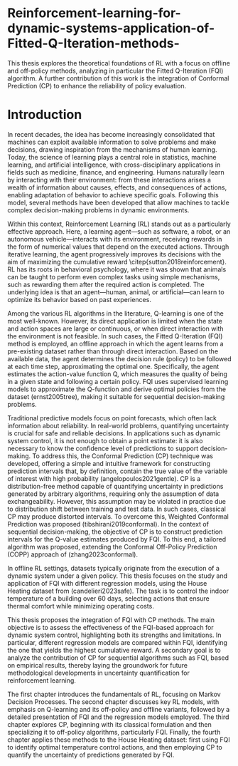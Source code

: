 # Reinforcement-learning-for-dynamic-systems-application-of-Fitted-Q-Iteration-methods-
This thesis explores the theoretical foundations of RL with a focus on offline and off-policy methods, analyzing in particular the Fitted Q-Iteration (FQI) algorithm. A further contribution of this work is the integration of Conformal Prediction (CP) to enhance the reliability of policy evaluation. 

# Introduction
In recent decades, the idea has become increasingly consolidated that machines can exploit available information to solve problems and make decisions, drawing inspiration from the mechanisms of human learning. Today, the science of learning plays a central role in statistics, machine learning, and artificial intelligence, with cross-disciplinary applications in fields such as medicine, finance, and engineering. Humans naturally learn by interacting with their environment: from these interactions arises a wealth of information about causes, effects, and consequences of actions, enabling adaptation of behavior to achieve specific goals. Following this model, several methods have been developed that allow machines to tackle complex decision-making problems in dynamic environments.

Within this context, Reinforcement Learning (RL) stands out as a particularly effective approach. Here, a learning agent—such as software, a robot, or an autonomous vehicle—interacts with its environment, receiving rewards in the form of numerical values that depend on the executed actions. Through iterative learning, the agent progressively improves its decisions with the aim of maximizing the cumulative reward \citep{sutton2018reinforcement}. RL has its roots in behavioral psychology, where it was shown that animals can be taught to perform even complex tasks using simple mechanisms, such as rewarding them after the required action is completed. The underlying idea is that an agent—human, animal, or artificial—can learn to optimize its behavior based on past experiences.

Among the various RL algorithms in the literature, Q-learning is one of the most well-known. However, its direct application is limited when the state and action spaces are large or continuous, or when direct interaction with the environment is not feasible. In such cases, the Fitted Q-Iteration (FQI) method is employed, an offline approach in which the agent learns from a pre-existing dataset rather than through direct interaction. Based on the available data, the agent determines the decision rule (policy) to be followed at each time step, approximating the optimal one. Specifically, the agent estimates the action-value function 
Q, which measures the quality of being in a given state and following a certain policy. FQI uses supervised learning models to approximate the Q-function and derive optimal policies from the dataset (ernst2005tree), making it suitable for sequential decision-making problems.

Traditional predictive models focus on point forecasts, which often lack information about reliability. In real-world problems, quantifying uncertainty is crucial for safe and reliable decisions. In applications such as dynamic system control, it is not enough to obtain a point estimate: it is also necessary to know the confidence level of predictions to support decision-making. To address this, the Conformal Prediction (CP) technique was developed, offering a simple and intuitive framework for constructing prediction intervals that, by definition, contain the true value of the variable of interest with high probability (angelopoulos2021gentle). CP is a distribution-free method capable of quantifying uncertainty in predictions generated by arbitrary algorithms, requiring only the assumption of data exchangeability. However, this assumption may be violated in practice due to distribution shift between training and test data. In such cases, classical CP may produce distorted intervals. To overcome this, Weighted Conformal Prediction was proposed (tibshirani2019conformal). In the context of sequential decision-making, the objective of CP is to construct prediction intervals for the Q-value estimates produced by FQI. To this end, a tailored algorithm was proposed, extending the Conformal Off-Policy Prediction (COPP) approach of (zhang2023conformal).

In offline RL settings, datasets typically originate from the execution of a dynamic system under a given policy. This thesis focuses on the study and application of FQI with different regression models, using the House Heating dataset from (candelieri2023safe). The task is to control the indoor temperature of a building over 60 days, selecting actions that ensure thermal comfort while minimizing operating costs.

This thesis proposes the integration of FQI with CP methods. The main objective is to assess the effectiveness of the FQI-based approach for dynamic system control, highlighting both its strengths and limitations. In particular, different regression models are compared within FQI, identifying the one that yields the highest cumulative reward. A secondary goal is to analyze the contribution of CP for sequential algorithms such as FQI, based on empirical results, thereby laying the groundwork for future methodological developments in uncertainty quantification for reinforcement learning.

The first chapter introduces the fundamentals of RL, focusing on Markov Decision Processes.
The second chapter discusses key RL models, with emphasis on Q-learning and its off-policy and offline variants, followed by a detailed presentation of FQI and the regression models employed.
The third chapter explores CP, beginning with its classical formulation and then specializing it to off-policy algorithms, particularly FQI.
Finally, the fourth chapter applies these methods to the House Heating dataset: first using FQI to identify optimal temperature control actions, and then employing CP to quantify the uncertainty of predictions generated by FQI.

